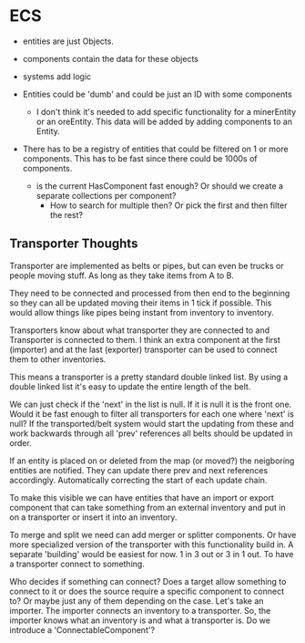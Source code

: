 # ECS

- entities are just Objects.
- components contain the data for these objects
- systems add logic

- Entities could be 'dumb' and could be just an ID with some components
  - I don't think it's needed to add specific functionality for a minerEntity or an oreEntity. This data will be added by adding components to an Entity.

- There has to be a registry of entities that could be filtered on 1 or more components. This has to be fast since there could be 1000s of components.
  - is the current HasComponent fast enough? Or should we create a separate collections per component?
    - How to search for multiple then? Or pick the first and then filter the rest?

## Transporter Thoughts

Transporter are implemented as belts or pipes, but can even be trucks or people moving stuff. As long as they take items from A to B.

They need to be connected and processed from then end to the beginning so they can all be updated moving their items in 1 tick if possible. This would allow things like pipes being instant from inventory to inventory.

Transporters know about what transporter they are connected to and Transporter is connected to them. I think an extra component at the first (importer) and at the last (exporter) transporter can be used to connect them to other inventories.

This means a transporter is a pretty standard double linked list. By using a double linked list it's easy to update the entire length of the belt.

We can just check if the 'next' in the list is null. If it is null it is the front one. Would it be fast enough to filter all transporters for each one where 'next' is null? If the transported/belt system would start the updating from these and work backwards through all 'prev' references all belts should be updated in order.

If an entity is placed on or deleted from the map (or moved?) the neigboring entities are notified. They can update there prev and next references accordingly. Automatically correcting the start of each update chain.

To make this visible we can have entities that have an import or export component that can take something from an external inventory and put in on a transporter or insert it into an inventory.

To merge and split we need can add merger or splitter components. Or have more specialized version of the transporter with this functionality build in. A separate 'building' would be easiest for now. 1 in 3 out or 3 in 1 out. To have a transporter connect to something.

Who decides if something can connect? Does a target allow something to connect to it or does the source require a specific component to connect to? Or maybe just any of them depending on the case. Let's take an importer. The importer connects an inventory to a transporter. So, the importer knows what an inventory is and what a transporter is. Do we introduce a 'ConnectableComponent'?
